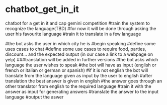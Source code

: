 # chatbot_get_in_it
chatbot for a get in it and cap gemini competition
#train the system to recognize the language(TBD)
#for now it will be done through asking the user his favourite language
#train it to translate in a few language

#the bot asks the user in which city he is
#begin speaking 
#define some uses cases to chat 
#define some use cases to require food, parties, discount... and the expected output (in our case a link to a webpage on yelp)
###translation will be added in further versions
#the bot asks which language the user wishes to speak
#the bot will have as input (english or french or italian or german or spanish)
#if it is not english the bot will translate from the language given as input by the user to english
#after translation the best answer is given in english
#the answer goes through an other translator from english to the required language
#train it with the answer as input for generating answers
#translate the answer to the input language
#output the aswer
